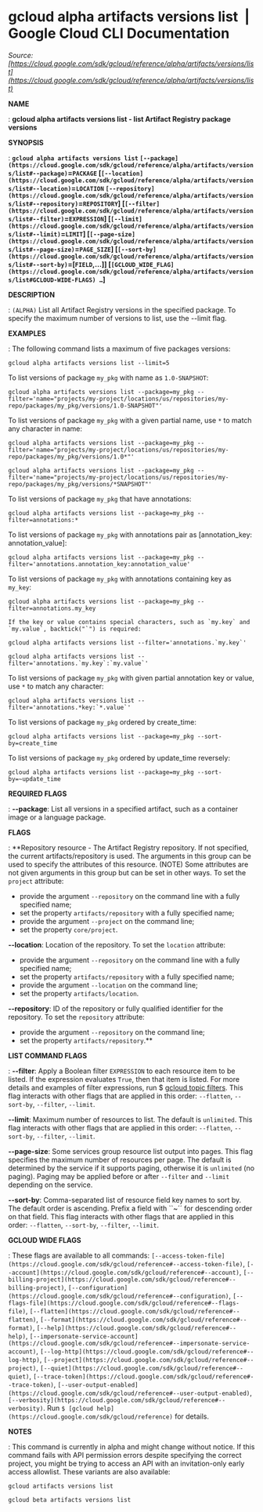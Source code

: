 # gcloud alpha artifacts versions list  |  Google Cloud CLI Documentation

*Source: [https://cloud.google.com/sdk/gcloud/reference/alpha/artifacts/versions/list](https://cloud.google.com/sdk/gcloud/reference/alpha/artifacts/versions/list)*

**NAME**

: **gcloud alpha artifacts versions list - list Artifact Registry package versions**

**SYNOPSIS**

: **`gcloud alpha artifacts versions list` `[--package](https://cloud.google.com/sdk/gcloud/reference/alpha/artifacts/versions/list#--package)`=`PACKAGE` [`[--location](https://cloud.google.com/sdk/gcloud/reference/alpha/artifacts/versions/list#--location)`=`LOCATION` `[--repository](https://cloud.google.com/sdk/gcloud/reference/alpha/artifacts/versions/list#--repository)`=`REPOSITORY`] [`[--filter](https://cloud.google.com/sdk/gcloud/reference/alpha/artifacts/versions/list#--filter)`=`EXPRESSION`] [`[--limit](https://cloud.google.com/sdk/gcloud/reference/alpha/artifacts/versions/list#--limit)`=`LIMIT`] [`[--page-size](https://cloud.google.com/sdk/gcloud/reference/alpha/artifacts/versions/list#--page-size)`=`PAGE_SIZE`] [`[--sort-by](https://cloud.google.com/sdk/gcloud/reference/alpha/artifacts/versions/list#--sort-by)`=[`FIELD`,…]] [`[GCLOUD_WIDE_FLAG](https://cloud.google.com/sdk/gcloud/reference/alpha/artifacts/versions/list#GCLOUD-WIDE-FLAGS) …`]**

**DESCRIPTION**

: `(ALPHA)` List all Artifact Registry versions in the specified
package.
To specify the maximum number of versions to list, use the --limit flag.

**EXAMPLES**

: The following command lists a maximum of five packages versions:

```
gcloud alpha artifacts versions list --limit=5
```

To list versions of package `my_pkg` with name as
`1.0-SNAPSHOT`:

```
gcloud alpha artifacts versions list --package=my_pkg --filter='name="projects/my-project/locations/us/repositories/my-repo/packages/my_pkg/versions/1.0-SNAPSHOT"'
```

To list versions of package `my_pkg` with a given partial name, use
`*` to match any character in name:

```
gcloud alpha artifacts versions list --package=my_pkg --filter='name="projects/my-project/locations/us/repositories/my-repo/packages/my_pkg/versions/1.0*"'
```

```
gcloud alpha artifacts versions list --package=my_pkg --filter='name="projects/my-project/locations/us/repositories/my-repo/packages/my_pkg/versions/*SNAPSHOT"'
```

To list versions of package `my_pkg` that have annotations:

```
gcloud alpha artifacts versions list --package=my_pkg --filter=annotations:*
```

To list versions of package `my_pkg` with annotations pair as
[annotation_key: annotation_value]:

```
gcloud alpha artifacts versions list --package=my_pkg --filter='annotations.annotation_key:annotation_value'
```

To list versions of package `my_pkg` with annotations containing key
as `my_key`:

```
gcloud alpha artifacts versions list --package=my_pkg --filter=annotations.my_key
```

```
If the key or value contains special characters, such as `my.key` and `my.value`, backtick("`") is required:
```

```
gcloud alpha artifacts versions list --filter='annotations.`my.key`'
```

```
gcloud alpha artifacts versions list --filter='annotations.`my.key`:`my.value`'
```

To list versions of package `my_pkg` with given partial annotation
key or value, use `*` to match any character:

```
gcloud alpha artifacts versions list --filter='annotations.*key:`*.value`'
```

To list versions of package `my_pkg` ordered by create_time:

```
gcloud alpha artifacts versions list --package=my_pkg --sort-by=create_time
```

To list versions of package `my_pkg` ordered by update_time
reversely:

```
gcloud alpha artifacts versions list --package=my_pkg --sort-by=~update_time
```

**REQUIRED FLAGS**

: **--package**:
List all versions in a specified artifact, such as a container image or a
language package.

**FLAGS**

: **Repository resource - The Artifact Registry repository. If not specified, the
current artifacts/repository is used. The arguments in this group can be used to
specify the attributes of this resource. (NOTE) Some attributes are not given
arguments in this group but can be set in other ways.
To set the `project` attribute:

- provide the argument `--repository` on the command line with a fully
specified name;
- set the property `artifacts/repository` with a fully specified name;
- provide the argument `--project` on the command line;
- set the property `core/project`.

**--location**:
Location of the repository.
To set the `location` attribute:

- provide the argument `--repository` on the command line with a fully
specified name;
- set the property `artifacts/repository` with a fully specified name;
- provide the argument `--location` on the command line;
- set the property `artifacts/location`.

**--repository**:
ID of the repository or fully qualified identifier for the repository.
To set the `repository` attribute:

- provide the argument `--repository` on the command line;
- set the property `artifacts/repository`.**

**LIST COMMAND FLAGS**

: **--filter**:
Apply a Boolean filter `EXPRESSION` to each resource item
to be listed. If the expression evaluates `True`, then that item is
listed. For more details and examples of filter expressions, run $ [gcloud topic filters](https://cloud.google.com/sdk/gcloud/reference/topic/filters). This flag
interacts with other flags that are applied in this order:
`--flatten`, `--sort-by`, `--filter`,
`--limit`.

**--limit**:
Maximum number of resources to list. The default is `unlimited`. This
flag interacts with other flags that are applied in this order:
`--flatten`, `--sort-by`, `--filter`,
`--limit`.

**--page-size**:
Some services group resource list output into pages. This flag specifies the
maximum number of resources per page. The default is determined by the service
if it supports paging, otherwise it is `unlimited` (no paging).
Paging may be applied before or after `--filter` and
`--limit` depending on the service.

**--sort-by**:
Comma-separated list of resource field key names to sort by. The default order
is ascending. Prefix a field with ``~´´ for descending order on that
field. This flag interacts with other flags that are applied in this order:
`--flatten`, `--sort-by`, `--filter`,
`--limit`.

**GCLOUD WIDE FLAGS**

: These flags are available to all commands: `[--access-token-file](https://cloud.google.com/sdk/gcloud/reference#--access-token-file)`,
`[--account](https://cloud.google.com/sdk/gcloud/reference#--account)`, `[--billing-project](https://cloud.google.com/sdk/gcloud/reference#--billing-project)`,
`[--configuration](https://cloud.google.com/sdk/gcloud/reference#--configuration)`,
`[--flags-file](https://cloud.google.com/sdk/gcloud/reference#--flags-file)`,
`[--flatten](https://cloud.google.com/sdk/gcloud/reference#--flatten)`, `[--format](https://cloud.google.com/sdk/gcloud/reference#--format)`, `[--help](https://cloud.google.com/sdk/gcloud/reference#--help)`, `[--impersonate-service-account](https://cloud.google.com/sdk/gcloud/reference#--impersonate-service-account)`,
`[--log-http](https://cloud.google.com/sdk/gcloud/reference#--log-http)`,
`[--project](https://cloud.google.com/sdk/gcloud/reference#--project)`, `[--quiet](https://cloud.google.com/sdk/gcloud/reference#--quiet)`, `[--trace-token](https://cloud.google.com/sdk/gcloud/reference#--trace-token)`, `[--user-output-enabled](https://cloud.google.com/sdk/gcloud/reference#--user-output-enabled)`,
`[--verbosity](https://cloud.google.com/sdk/gcloud/reference#--verbosity)`.
Run `$ [gcloud help](https://cloud.google.com/sdk/gcloud/reference)` for details.

**NOTES**

: This command is currently in alpha and might change without notice. If this
command fails with API permission errors despite specifying the correct project,
you might be trying to access an API with an invitation-only early access
allowlist. These variants are also available:

```
gcloud artifacts versions list
```

```
gcloud beta artifacts versions list
```